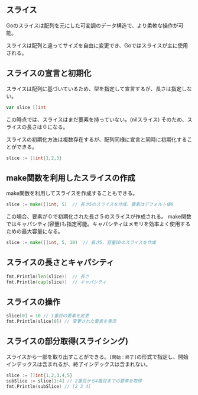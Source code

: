 ## スライス

Goのスライスは配列を元にした可変調のデータ構造で、より柔軟な操作が可能。

スライスは配列と違ってサイズを自由に変更でき、Goではスライスが主に使用される。

## スライスの宣言と初期化

スライスは配列に基づいているため、型を指定して宣言するが、長さは指定しない。

```Go
var slice []int
```

この時点では、スライスはまだ要素を持っていない。(nilスライス)
そのため、スライスの長さは０になる。

スライスの初期化方法は複数存在するが、配列同様に宣言と同時に初期化することができる。

```Go
slice := []int{1,2,3}
```

## make関数を利用したスライスの作成

make関数を利用してスライスを作成することもできる。

```Go
slice := make([]int, 5)  // 長さ5のスライスを作成、要素はデフォルト値0
```

この場合、要素が０で初期化された長さ５のスライスが作成される。
make関数ではキャパシティ(容量)も指定可能。キャパシティはメモリを効率よく使用するための最大容量になる。

```Go
slice := make([]int, 5, 10)  // 長さ5、容量10のスライスを作成
```

## スライスの長さとキャパシティ

```Go
fmt.Println(len(slice))  // 長さ
fmt.Println(cap(slice))  // キャパシティ
```

## スライスの操作

```Go
slice[0] = 10 // 1番目の要素を変更
fmt.Println(slice[0]) // 変更された要素を表示
```

## スライスの部分取得(スライシング)

スライスから一部を取り出すことができる。`[開始：終了]`の形式で指定し、開始インデックスは含まれるが、終了インデックスは含まれない。

```Go
slice := []int{1,2,3,4,5}
subSlice := slice[1:4] // 2番目から4番目までの要素を取得
fmt.Println(subSlice) // [2 3 4]
```

